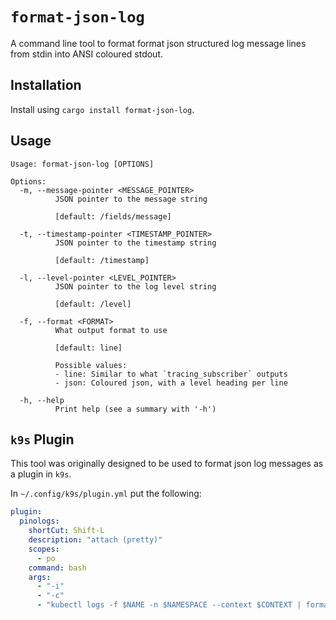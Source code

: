 # `format-json-log`

A command line tool to format format json structured log message lines from stdin into ANSI coloured stdout.

## Installation

Install using `cargo install format-json-log`.

## Usage

```
Usage: format-json-log [OPTIONS]

Options:
  -m, --message-pointer <MESSAGE_POINTER>
          JSON pointer to the message string

          [default: /fields/message]

  -t, --timestamp-pointer <TIMESTAMP_POINTER>
          JSON pointer to the timestamp string

          [default: /timestamp]

  -l, --level-pointer <LEVEL_POINTER>
          JSON pointer to the log level string

          [default: /level]

  -f, --format <FORMAT>
          What output format to use

          [default: line]

          Possible values:
          - line: Similar to what `tracing_subscriber` outputs
          - json: Coloured json, with a level heading per line

  -h, --help
          Print help (see a summary with '-h')
```

## `k9s` Plugin

This tool was originally designed to be used to format json log messages as a plugin in `k9s`.

In `~/.config/k9s/plugin.yml` put the following:

```yaml
plugin:
  pinologs:
    shortCut: Shift-L
    description: "attach (pretty)"
    scopes:
      - po
    command: bash
    args:
      - "-i"
      - "-c"
      - "kubectl logs -f $NAME -n $NAMESPACE --context $CONTEXT | format-json-log"
```
